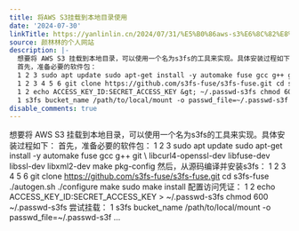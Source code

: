 ```yaml
---
title: 将AWS S3挂载到本地目录使用
date: '2024-07-30'
linkTitle: https://yanlinlin.cn/2024/07/31/%E5%B0%86aws-s3%E6%8C%82%E8%BD%BD%E5%88%B0%E6%9C%AC%E5%9C%B0%E7%9B%AE%E5%BD%95%E4%BD%BF%E7%94%A8/
source: 颜林林的个人网站
description: |-
  想要将 AWS S3 挂载到本地目录，可以使用一个名为s3fs的工具来实现。具体安装过程如下：
  首先，准备必要的软件包：
  1 2 3 sudo apt update sudo apt-get install -y automake fuse gcc g++ git \ libcurl4-openssl-dev libfuse-dev libssl-dev libxml2-dev make pkg-config 然后，从源码编译并安装s3fs：
  1 2 3 4 5 6 git clone https://github.com/s3fs-fuse/s3fs-fuse.git cd s3fs-fuse ./autogen.sh ./configure make sudo make install 配置访问凭证：
  1 2 echo ACCESS_KEY_ID:SECRET_ACCESS_KEY &gt; ~/.passwd-s3fs chmod 600 ~/.passwd-s3fs 尝试挂载：
  1 s3fs bucket_name /path/to/local/mount -o passwd_file=~/.passwd-s3f ...
disable_comments: true
---
```

想要将 AWS S3 挂载到本地目录，可以使用一个名为s3fs的工具来实现。具体安装过程如下：
首先，准备必要的软件包：
1 2 3 sudo apt update sudo apt-get install -y automake fuse gcc g++ git \ libcurl4-openssl-dev libfuse-dev libssl-dev libxml2-dev make pkg-config 然后，从源码编译并安装s3fs：
1 2 3 4 5 6 git clone https://github.com/s3fs-fuse/s3fs-fuse.git cd s3fs-fuse ./autogen.sh ./configure make sudo make install 配置访问凭证：
1 2 echo ACCESS_KEY_ID:SECRET_ACCESS_KEY &gt; ~/.passwd-s3fs chmod 600 ~/.passwd-s3fs 尝试挂载：
1 s3fs bucket_name /path/to/local/mount -o passwd_file=~/.passwd-s3f ...